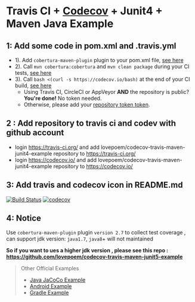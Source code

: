 
Travis CI + [Codecov][0] + Junit4 + Maven Java Example
===============================
## 1: Add some code in  pom.xml and .travis.yml
* 1). Add `cobertura-maven-plugin` plugin to your pom.xml file, [see here](https://github.com/lovepoem/codecov-travis-maven-junit4-example/blob/master/pom.xml#L40-L51)
* 2). Call `mvn cobertura:cobertura` and `mvn clean package` during your CI tests, [see here](https://github.com/lovepoem/codecov-travis-maven-junit4-example/blob/master/.travis.yml#L5-L6)
* 3). Call `bash <(curl -s https://codecov.io/bash)` at the end of your CI build, [see here](https://github.com/lovepoem/codecov-travis-maven-junit4-example/blob/master/.travis.yml#L8)
  - Using Travis CI, CircleCI or AppVeyor **AND** the repository is public? **You're done!** No token needed.
  - Otherwise, please add your [repository token token][5].

## 2 : Add repository to travis ci and codev with github account 

  - login https://travis-ci.org/ and add lovepoem/codecov-travis-maven-junit4-example repository to https://travis-ci.org/
  - login https://codecov.io/ and add lovepoem/codecov-travis-maven-junit4-example repository to https://codecov.io/

## 3: Add travis and codecov icon in  README.md
[![Build Status](https://travis-ci.org/lovepoem/codecov-travis-maven-junit4-example.svg?branch=master)](https://travis-ci.org/lovepoem/codecov-travis-maven-junit4-example)
[![codecov](https://codecov.io/gh/lovepoem/codecov-travis-maven-junit4-example/branch/master/graph/badge.svg)](https://codecov.io/gh/lovepoem/codecov-travis-maven-junit4-example)

## 4: Notice
  Use `cobertura-maven-plugin` plugin `version 2.7` to collect test coverage , can support jdk version: `java1.7`,  `java8`+  will not maintained
  
  **So if you want to ues a higher jdk version , please see this repo : https://github.com/lovepoem/codecov-travis-maven-junit5-example**  
  
  
  
  
> Other Official Examples
> - [Java JaCoCo Example][1]
> - [Android Example][3]
> - [Gradle Example][2]


[0]: https://codecov.io/
[1]: https://github.com/codecov/example-java
[2]: https://github.com/codecov/example-gradle
[3]: https://github.com/codecov/example-android
[5]: http://docs.codecov.io/docs/about-the-codecov-bash-uploader#section-upload-token
